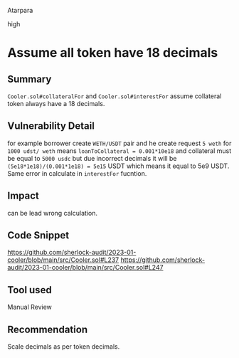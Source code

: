 Atarpara

high

# Assume all token have 18 decimals

## Summary
`Cooler.sol#collateralFor`  and `Cooler.sol#interestFor` assume collateral token always have a 18 decimals. 

## Vulnerability Detail
for example borrower create `WETH/USDT` pair and he create request `5 weth` for `1000 udst/ weth` means `loanToCollateral = 0.001*10e18` and collateral must be equal to `5000 usdc` but due incorrect decimals it will be `(5e18*1e18)/(0.001*1e18) = 5e15` USDT which means it equal to 5e9 USDT. Same error in calculate in `interestFor` fucntion.

## Impact
can be lead wrong calculation.
  
## Code Snippet
https://github.com/sherlock-audit/2023-01-cooler/blob/main/src/Cooler.sol#L237
https://github.com/sherlock-audit/2023-01-cooler/blob/main/src/Cooler.sol#L247

## Tool used
Manual Review

## Recommendation
Scale decimals as per token decimals.